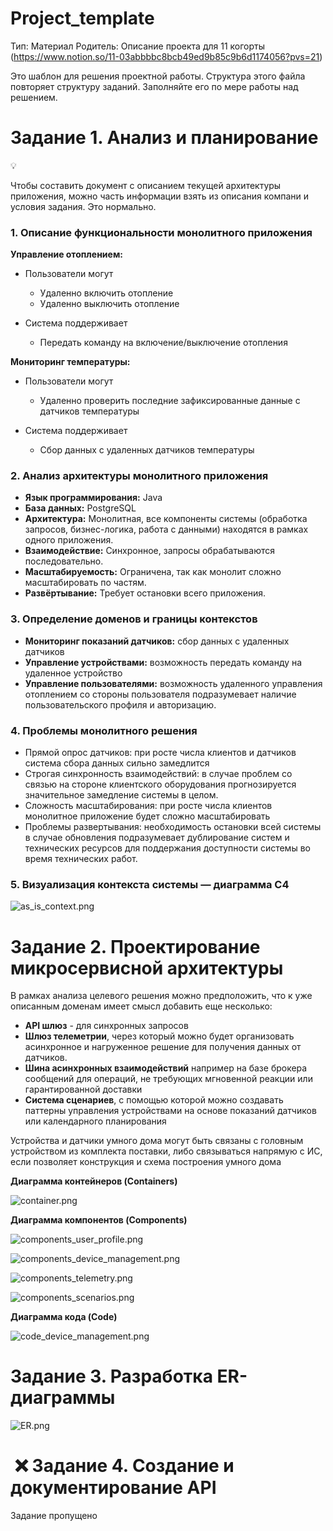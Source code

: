 # Project_template

Тип: Материал
Родитель: Описание проекта для 11 когорты (https://www.notion.so/11-03abbbbc8bcb49ed9b85c9b6d1174056?pvs=21)

Это шаблон для решения проектной работы. Структура этого файла повторяет структуру заданий. Заполняйте его по мере работы над решением.

# Задание 1. Анализ и планирование

<aside>
💡

Чтобы составить документ с описанием текущей архитектуры приложения, можно часть информации взять из описания компани и условия задания. Это нормально.

</aside>

### 1. Описание функциональности монолитного приложения

**Управление отоплением:**

- Пользователи могут
  - Удаленно включить отопление
  - Удаленно выключить отопление
    
- Система поддерживает
  - Передать команду на включение/выключение отопления

**Мониторинг температуры:**

- Пользователи могут
  - Удаленно проверить последние зафиксированные данные с датчиков температуры
  
- Система поддерживает
  - Сбор данных с удаленных датчиков температуры

### 2. Анализ архитектуры монолитного приложения

  - **Язык программирования:** Java
  - **База данных:** PostgreSQL
  - **Архитектура:** Монолитная, все компоненты системы (обработка запросов, бизнес-логика, работа с данными) находятся в рамках одного приложения.
  - **Взаимодействие:** Синхронное, запросы обрабатываются последовательно.
  - **Масштабируемость:** Ограничена, так как монолит сложно масштабировать по частям.
  - **Развёртывание:** Требует остановки всего приложения.

### 3. Определение доменов и границы контекстов


  - **Мониторинг показаний датчиков:** сбор данных с удаленных датчиков
  - **Управление устройствами:** возможность передать команду на удаленное устройство
  - **Управление пользователями:** возможность удаленного управления отоплением со стороны пользователя подразумевает наличие пользовательского профиля и авторизацию.


### **4. Проблемы монолитного решения**

  - Прямой опрос датчиков: при росте числа клиентов и датчиков система сбора данных сильно замедлится
  - Строгая синхронность взаимодействий: в случае проблем со связью на стороне клиентского оборудования прогнозируется значительное замедление системы в целом.
  - Сложность масштабирования: при росте числа клиентов монолитное приложение будет сложно масштабировать
  - Проблемы развертывания: необходимость остановки всей системы в случае обновления подразумевает дублирование систем и технических ресурсов для поддержания доступности системы во время технических работ.

### 5. Визуализация контекста системы — диаграмма С4

![as_is_context.png](docs/as_is/as_is_context.png)

# Задание 2. Проектирование микросервисной архитектуры

В рамках анализа целевого решения можно предположить, что к уже описанным доменам имеет смысл добавить еще несколько:
  - **API шлюз** -  для синхронных запросов
  - **Шлюз телеметрии**, через который можно будет организовать асинхронное и нагруженное решение для получения данных от датчиков.
  - **Шина асинхронных взаимодействий** например на базе брокера сообщений для операций, не требующих мгновенной реакции или гарантированной доставки
  - **Система сценариев**, с помощью которой можно создавать паттерны управления устройствами на основе показаний датчиков или календарного планирования

Устройства и датчики умного дома могут быть связаны с головным устройством из комплекта поставки, либо связываться напрямую с ИС, если позволяет конструкция и схема построения умного дома 

**Диаграмма контейнеров (Containers)**

![container.png](docs/to_be/container.png)

**Диаграмма компонентов (Components)**

![components_user_profile.png](docs/to_be/components_user_profile.png)

![components_device_management.png](docs/to_be/components_device_management.png)

![components_telemetry.png](docs/to_be/components_telemetry.png)

![components_scenarios.png](docs/to_be/components_scenarios.png)

**Диаграмма кода (Code)**

![code_device_management.png](docs/to_be/code_device_management.png)

# Задание 3. Разработка ER-диаграммы

![ER.png](docs/to_be/ER.png)


#  ❌ Задание 4. Создание и документирование API

Задание пропущено